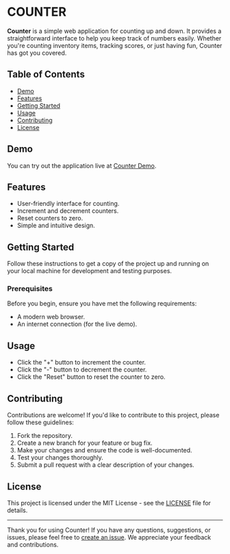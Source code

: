 # COUNTER

**Counter** is a simple web application for counting up and down. It provides a straightforward interface to help you keep track of numbers easily. Whether you're counting inventory items, tracking scores, or just having fun, Counter has got you covered.

## Table of Contents
- [Demo](#demo)
- [Features](#features)
- [Getting Started](#getting-started)
- [Usage](#usage)
- [Contributing](#contributing)
- [License](#license)

## Demo
You can try out the application live at [Counter Demo](https://abubakar-imran.github.io/Counter/).

## Features
- User-friendly interface for counting.
- Increment and decrement counters.
- Reset counters to zero.
- Simple and intuitive design.

## Getting Started
Follow these instructions to get a copy of the project up and running on your local machine for development and testing purposes.

### Prerequisites
Before you begin, ensure you have met the following requirements:
- A modern web browser.
- An internet connection (for the live demo).

## Usage
- Click the "+" button to increment the counter.
- Click the "-" button to decrement the counter.
- Click the "Reset" button to reset the counter to zero.

## Contributing
Contributions are welcome! If you'd like to contribute to this project, please follow these guidelines:

1. Fork the repository.
2. Create a new branch for your feature or bug fix.
3. Make your changes and ensure the code is well-documented.
4. Test your changes thoroughly.
5. Submit a pull request with a clear description of your changes.

## License
This project is licensed under the MIT License - see the [LICENSE](LICENSE) file for details.

---

Thank you for using Counter! If you have any questions, suggestions, or issues, please feel free to [create an issue](https://github.com/Abubakar-Imran/Counter/issues). We appreciate your feedback and contributions.
